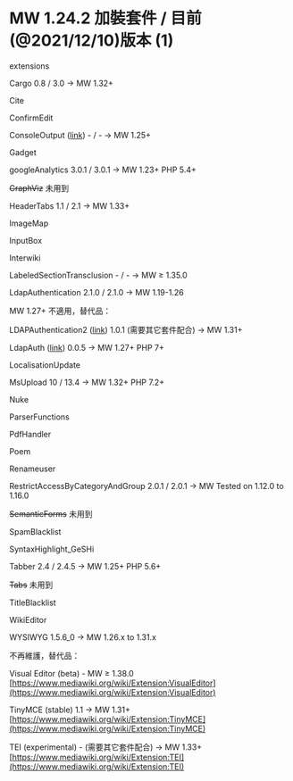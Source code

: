 # MW 1.24.2 加裝套件 / 目前(@2021/12/10)版本 (1)

extensions

Cargo 0.8 / 3.0 → MW 1.32+

Cite

ConfirmEdit

ConsoleOutput ([link](https://www.mediawiki.org/wiki/Extension:ConsoleOutput)) - / - → MW 1.25+

Gadget

googleAnalytics 3.0.1 / 3.0.1  → MW 1.23+ PHP 5.4+

~~GraphViz~~ 未用到

HeaderTabs 1.1 / 2.1 → MW 1.33+

ImageMap

InputBox

Interwiki

LabeledSectionTransclusion -  / - → MW ≥ 1.35.0

LdapAuthentication 2.1.0 / 2.1.0 → MW 1.19-1.26

MW 1.27+ 不適用，替代品：

LDAPAuthentication2 ([link](https://www.mediawiki.org/wiki/Extension:LDAPAuthentication2)) 1.0.1 (需要其它套件配合) → MW 1.31+

LdapAuth ([link](https://www.mediawiki.org/wiki/Extension:LdapAuth)) 0.0.5 → MW 1.27+ PHP 7+

LocalisationUpdate

MsUpload 10 / 13.4  → MW 1.32+ PHP 7.2+

Nuke

ParserFunctions

PdfHandler

Poem

Renameuser

RestrictAccessByCategoryAndGroup 2.0.1 / 2.0.1  → MW Tested on 1.12.0 to 1.16.0

~~SemanticForms~~ 未用到

SpamBlacklist

SyntaxHighlight_GeSHi

Tabber 2.4 / 2.4.5  → MW 1.25+ PHP 5.6+

~~Tabs~~ 未用到

TitleBlacklist

WikiEditor

WYSIWYG 1.5.6_0 → MW 1.26.x to 1.31.x

不再維護，替代品：

Visual Editor (beta) - MW ≥ 1.38.0 [https://www.mediawiki.org/wiki/Extension:VisualEditor](https://www.mediawiki.org/wiki/Extension:VisualEditor)

TinyMCE (stable) 1.1 → MW 1.31+ [https://www.mediawiki.org/wiki/Extension:TinyMCE](https://www.mediawiki.org/wiki/Extension:TinyMCE)

TEI (experimental) - (需要其它套件配合) → MW 1.33+ [https://www.mediawiki.org/wiki/Extension:TEI](https://www.mediawiki.org/wiki/Extension:TEI)